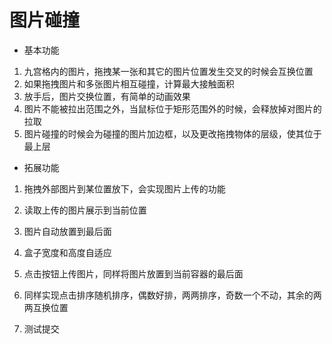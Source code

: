 # 图片碰撞
- 基本功能
1. 九宫格内的图片，拖拽某一张和其它的图片位置发生交叉的时候会互换位置
2. 如果拖拽图片和多张图片相互碰撞，计算最大接触面积
3. 放手后，图片交换位置，有简单的动画效果
4. 图片不能被拉出范围之外，当鼠标位于矩形范围外的时候，会释放掉对图片的拉取
5. 图片碰撞的时候会为碰撞的图片加边框，以及更改拖拽物体的层级，使其位于最上层
- 拓展功能
1. 拖拽外部图片到某位置放下，会实现图片上传的功能
2. 读取上传的图片展示到当前位置
3. 图片自动放置到最后面
4. 盒子宽度和高度自适应
5. 点击按钮上传图片，同样将图片放置到当前容器的最后面
6. 同样实现点击排序随机排序，偶数好排，两两排序，奇数一个不动，其余的两两互换位置

7. 测试提交
